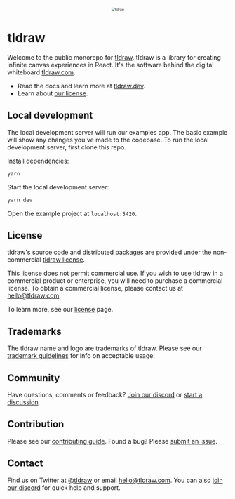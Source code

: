 <div alt style="text-align: center; transform: scale(.5);">
	<picture>
		<source media="(prefers-color-scheme: dark)" srcset="https://raw.githubusercontent.com/tldraw/tldraw/main/assets/github-hero-dark-2.png"/>
		<img alt="tldraw" src="https://raw.githubusercontent.com/tldraw/tldraw/main/assets/github-hero-light-2.png"/>
	</picture>
</div>

# tldraw

Welcome to the public monorepo for [tldraw](https://github.com/tldraw/tldraw). tldraw is a library for creating infinite canvas experiences in React. It's the software behind the digital whiteboard [tldraw.com](https://tldraw.com).

- Read the docs and learn more at [tldraw.dev](https://tldraw.dev).
- Learn about [our license](https://github.com/tldraw/tldraw#License).

## Local development

The local development server will run our examples app. The basic example will show any changes you've made to the codebase. To run the local development server, first clone this repo.

Install dependencies:

```bash
yarn
```

Start the local development server:

```bash
yarn dev
```

Open the example project at `localhost:5420`.

## License

tldraw's source code and distributed packages are provided under the non-commercial [tldraw license](https://github.com/tldraw/tldraw/blob/master/LICENSE.md).

This license does not permit commercial use. If you wish to use tldraw in a commercial product or enterprise, you will need to purchase a commercial license. To obtain a commercial license, please contact us at [hello@tldraw.com](mailto:hello@tldraw.com).

To learn more, see our [license](https://tldraw.dev/community/license) page.

## Trademarks

The tldraw name and logo are trademarks of tldraw. Please see our [trademark guidelines](https://github.com/tldraw/tldraw/blob/main/TRADEMARKS.md) for info on acceptable usage.

## Community

Have questions, comments or feedback? [Join our discord](https://discord.gg/rhsyWMUJxd) or [start a discussion](https://github.com/tldraw/tldraw/discussions/new).

## Contribution

Please see our [contributing guide](https://github.com/tldraw/tldraw/blob/main/CONTRIBUTING.md). Found a bug? Please [submit an issue](https://github.com/tldraw/tldraw/issues/new).

## Contact

Find us on Twitter at [@tldraw](https://twitter.com/tldraw) or email [hello@tldraw.com](mailto://hello@tldraw.com). You can also [join our discord](https://discord.gg/rhsyWMUJxd) for quick help and support.
